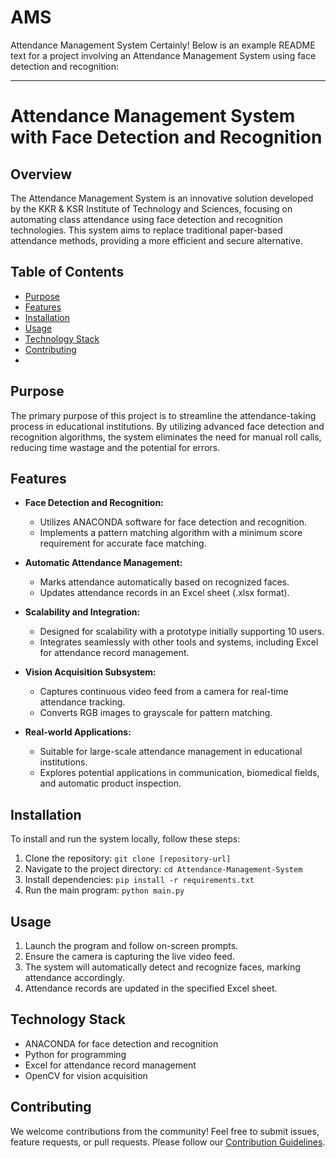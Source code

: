 # AMS
 Attendance Management System
Certainly! Below is an example README text for a project involving an Attendance Management System using face detection and recognition:

---

# Attendance Management System with Face Detection and Recognition

## Overview

The Attendance Management System is an innovative solution developed by the KKR & KSR Institute of Technology and Sciences, focusing on automating class attendance using face detection and recognition technologies. This system aims to replace traditional paper-based attendance methods, providing a more efficient and secure alternative.

## Table of Contents

- [Purpose](#purpose)
- [Features](#features)
- [Installation](#installation)
- [Usage](#usage)
- [Technology Stack](#technology-stack)
- [Contributing](#contributing)
- 
## Purpose

The primary purpose of this project is to streamline the attendance-taking process in educational institutions. By utilizing advanced face detection and recognition algorithms, the system eliminates the need for manual roll calls, reducing time wastage and the potential for errors.

## Features

- **Face Detection and Recognition:**
  - Utilizes ANACONDA software for face detection and recognition.
  - Implements a pattern matching algorithm with a minimum score requirement for accurate face matching.

- **Automatic Attendance Management:**
  - Marks attendance automatically based on recognized faces.
  - Updates attendance records in an Excel sheet (.xlsx format).

- **Scalability and Integration:**
  - Designed for scalability with a prototype initially supporting 10 users.
  - Integrates seamlessly with other tools and systems, including Excel for attendance record management.

- **Vision Acquisition Subsystem:**
  - Captures continuous video feed from a camera for real-time attendance tracking.
  - Converts RGB images to grayscale for pattern matching.

- **Real-world Applications:**
  - Suitable for large-scale attendance management in educational institutions.
  - Explores potential applications in communication, biomedical fields, and automatic product inspection.

## Installation

To install and run the system locally, follow these steps:

1. Clone the repository: `git clone [repository-url]`
2. Navigate to the project directory: `cd Attendance-Management-System`
3. Install dependencies: `pip install -r requirements.txt`
4. Run the main program: `python main.py`

## Usage

1. Launch the program and follow on-screen prompts.
2. Ensure the camera is capturing the live video feed.
3. The system will automatically detect and recognize faces, marking attendance accordingly.
4. Attendance records are updated in the specified Excel sheet.

## Technology Stack

- ANACONDA for face detection and recognition
- Python for programming
- Excel for attendance record management
- OpenCV for vision acquisition

## Contributing

We welcome contributions from the community! Feel free to submit issues, feature requests, or pull requests. Please follow our [Contribution Guidelines](CONTRIBUTING.md).

